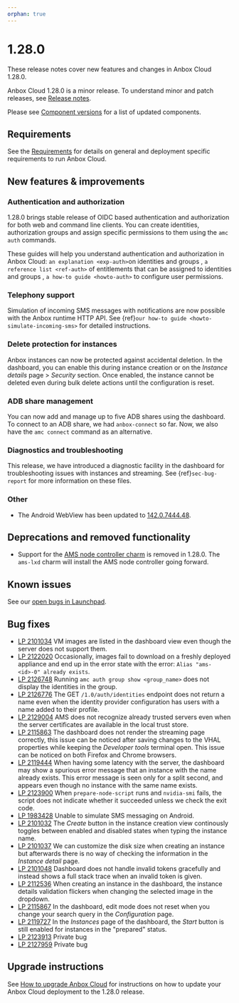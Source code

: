 ```yaml
---
orphan: true
---
```

# 1.28.0

These release notes cover new features and changes in Anbox Cloud 1.28.0.

Anbox Cloud 1.28.0 is a minor release. To understand minor and patch releases, see [Release notes](https://documentation.ubuntu.com/anbox-cloud/en/latest/reference/release-notes/release-notes).

Please see [Component versions](https://documentation.ubuntu.com/anbox-cloud/en/latest/reference/component-versions/) for a list of updated components.

## Requirements

See the [Requirements](https://documentation.ubuntu.com/anbox-cloud/en/latest/reference/requirements/) for details on general and deployment specific requirements to run Anbox Cloud.

## New features & improvements

### Authentication and authorization

1.28.0 brings stable release of OIDC based authentication and authorization for both web and command line clients. You can create identities, authorization groups and assign specific permissions to them using the `amc auth` commands.

These guides will help you understand authentication and authorization in Anbox Cloud: `an explanation <exp-auth>`on identities and groups , `a reference list <ref-auth>` of entitlements that can be assigned to identities and groups , `a how-to guide <howto-auth>` to configure user permissions.

### Telephony support

Simulation of incoming SMS messages with notifications are now possible with the Anbox runtime HTTP API. See {ref}`our how-to guide <howto-simulate-incoming-sms>` for detailed instructions.

### Delete protection for instances

Anbox instances can now be protected against accidental deletion. In the dashboard, you can enable this during instance creation or on the *Instance details* page > *Security* section. Once enabled, the instance cannot be deleted even during bulk delete actions until the configuration is reset.

### ADB share management

You can now add and manage up to five ADB shares using the dashboard. To connect to an ADB share, we had `anbox-connect` so far. Now, we also have the `amc connect` command as an alternative.

### Diagnostics and troubleshooting

This release, we have introduced a diagnostic facility in the dashboard for troubleshooting issues with instances and streaming. See {ref}`sec-bug-report` for more information on these files.

### Other

* The Android WebView has been updated to [142.0.7444.48](https://chromereleases.googleblog.com/2025/10/chrome-beta-for-android-update_22.html).

## Deprecations and removed functionality

* Support for the [AMS node controller charm](https://charmhub.io/ams-node-controller) is removed in 1.28.0. The `ams-lxd` charm will install the AMS node controller going forward.

## Known issues

See our [open bugs in Launchpad](https://bugs.launchpad.net/anbox-cloud/+bugs?field.searchtext=&orderby=-importance&field.status%3Alist=NEW&field.status%3Alist=CONFIRMED&field.status%3Alist=TRIAGED&field.status%3Alist=INPROGRESS&field.status%3Alist=INCOMPLETE_WITH_RESPONSE&field.status%3Alist=INCOMPLETE_WITHOUT_RESPONSE&assignee_option=any&field.assignee=&field.bug_reporter=&field.bug_commenter=&field.subscriber=&field.structural_subscriber=&field.tag=&field.tags_combinator=ANY&field.has_cve.used=&field.omit_dupes.used=&field.omit_dupes=on&field.affects_me.used=&field.has_patch.used=&field.has_branches.used=&field.has_branches=on&field.has_no_branches.used=&field.has_no_branches=on&field.has_blueprints.used=&field.has_blueprints=on&field.has_no_blueprints.used=&field.has_no_blueprints=on&search=Search).

## Bug fixes

* [LP 2101034](https://bugs.launchpad.net/anbox-cloud/+bug/2101034) VM images are listed in the dashboard view even though the server does not support them.
* [LP 2122020](https://bugs.launchpad.net/anbox-cloud/+bug/2122020) Occasionally, images fail to download on a freshly deployed appliance and end up in the error state with the error: `Alias "ams-<id>-0" already exists`.
* [LP 2126748](https://bugs.launchpad.net/anbox-cloud/+bug/2126748) Running `amc auth group show <group_name>` does not display the identities in the group.
* [LP 2126776](https://bugs.launchpad.net/anbox-cloud/+bug/2126776) The GET `/1.0/auth/identities` endpoint does not return a name even when the identity provider configuration has users with a name added to their profile.
* [LP 2129004](https://bugs.launchpad.net/anbox-cloud/+bug/2129004) AMS does not recognize already trusted servers even when the server certificates are available in the local trust store.
* [LP 2115863](https://bugs.launchpad.net/anbox-cloud/+bug/2115863) The dashboard does not render the streaming page correctly, this issue can be noticed after saving changes to the VHAL properties while keeping the *Developer tools* terminal open. This issue can be noticed on both Firefox and Chrome browsers.
* [LP 2119444](https://bugs.launchpad.net/anbox-cloud/+bug/2119444) When having some latency with the server, the dashboard may show a spurious error message that an instance with the name already exists. This error message is seen only for a split second, and appears even though no instance with the same name exists.
* [LP 2123900](https://bugs.launchpad.net/anbox-cloud/+bug/2123900) When `prepare-node-script` runs and `nvidia-smi` fails, the script does not indicate whether it succeeded unless we check the exit code.
* [LP 1983428](https://bugs.launchpad.net/anbox-cloud/+bug/1983428) Unable to simulate SMS messaging on Android.
* [LP 2101032](https://bugs.launchpad.net/anbox-cloud/+bug/2101032) The *Create* button in the instance creation view continously toggles between enabled and disabled states when typing the instance name.
* [LP 2101037](https://bugs.launchpad.net/anbox-cloud/+bug/2101037) We can customize the disk size when creating an instance but afterwards there is no way of checking the information in the *Instance detail* page.
* [LP 2101048](https://bugs.launchpad.net/anbox-cloud/+bug/2101048) Dashboard does not handle invalid tokens gracefully and instead shows a full stack trace when an invalid token is given.
* [LP 2112536](https://bugs.launchpad.net/anbox-cloud/+bug/2112536) When creating an instance in the dashboard, the instance details validation flickers when changing the selected image in the dropdown.
* [LP 2115867](https://bugs.launchpad.net/anbox-cloud/+bug/2115867) In the dashboard, edit mode does not reset when you change your search query in the *Configuration* page.
* [LP 2119727](https://bugs.launchpad.net/anbox-cloud/+bug/2119727) In the *Instances* page of the dashboard, the *Start* button is still enabled for instances in the "prepared" status.
* [LP 2123913](https://bugs.launchpad.net/anbox-cloud/+bug/2123913) Private bug
* [LP 2127959](https://bugs.launchpad.net/anbox-cloud/+bug/2127959) Private bug

## Upgrade instructions

See [How to upgrade Anbox Cloud](https://documentation.ubuntu.com/anbox-cloud/en/latest/howto/update/upgrade-anbox/#howto-upgrade-anbox-cloud) for instructions on how to update your Anbox Cloud deployment to the 1.28.0 release.
